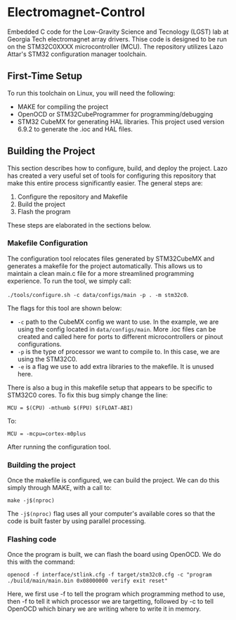 # Electromagnet-Control
Embedded C code for the Low-Gravity Science and Tecnology (LGST) lab at Georgia Tech electromagnet array drivers. Thise code is designed to be run on the STM32C0XXXX microcontroller (MCU). The repository utilizes Lazo Attar's STM32 configuration manager toolchain.

## First-Time Setup
To run this toolchain on Linux, you will need the following:
- MAKE for compiling the project
- OpenOCD or STM32CubeProgrammer for programming/debugging
- STM32 CubeMX for generating HAL libraries. This project used version 6.9.2 to generate the .ioc and HAL files. 

## Building the Project
This section describes how to configure, build, and deploy the project. Lazo has created a very useful set of tools for configuring this repository that make this entire process significantly easier. The general steps are: 

1. Configure the repository and Makefile
2. Build the project
3. Flash the program

These steps are elaborated in the sections below.

### Makefile Configuration
The configuration tool relocates files generated by STM32CubeMX and generates a makefile for the project automatically. This allows us to maintain a clean main.c file for a more streamlined programming experience. To run the tool, we simply call: 

```./tools/configure.sh -c data/configs/main -p . -m stm32c0```. 

The flags for this tool are shown below:

- ```-c``` path to the CubeMX config we want to use. In the example, we are using the config located in ```data/configs/main```. More .ioc files can be created and called here for ports to different microcontrollers or pinout configurations.  
- ```-p``` is the type of processor we want to compile to. In this case, we are using the STM32C0.
- ```-e``` is a flag we use to add extra libraries to the makefile. It is unused here. 

There is also a bug in this makefile setup that appears to be specific to STM32C0 cores. To fix this bug simply change the line:

```MCU = $(CPU) -mthumb $(FPU) $(FLOAT-ABI)```

To: 

```MCU = -mcpu=cortex-m0plus```

After running the configuration tool. 

### Building the project
Once the makefile is configured, we can build the project. We can do this simply through MAKE, with a call to: 

```make -j$(nproc)```

The ```-j$(nproc)``` flag uses all your computer's available cores so that the code is built faster by using parallel processing.

### Flashing code
Once the program is built, we can flash the board using OpenOCD. We do this with the command: 

```openocd -f interface/stlink.cfg -f target/stm32c0.cfg -c "program ./build/main/main.bin 0x08000000 verify exit reset"```

Here, we first use -f to tell the program which programming method to use, then -f to tell it which processor we are targetting, followed by -c to tell OpenOCD which binary we are writing where to write it in memory. 
